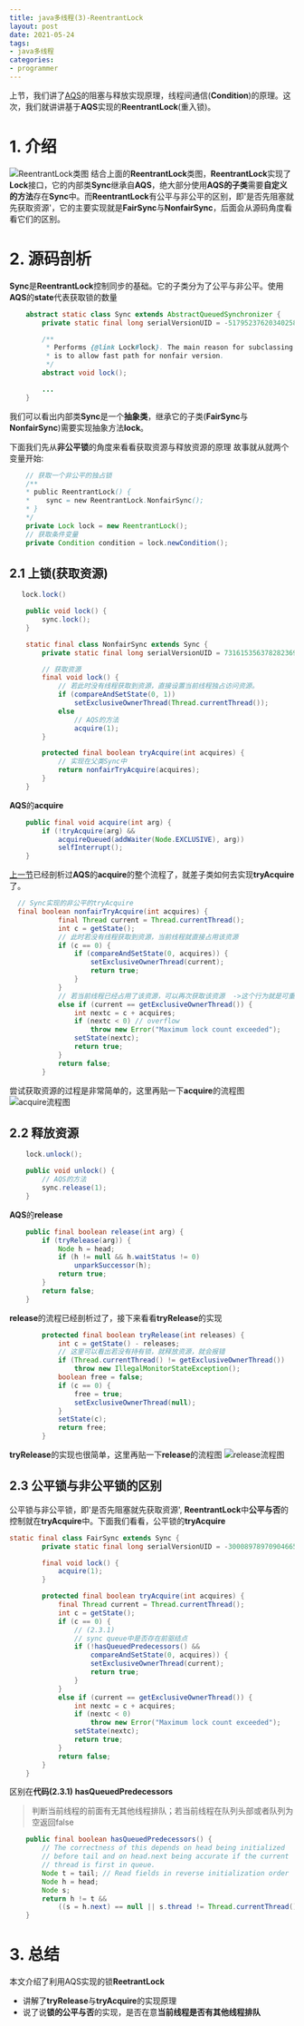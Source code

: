 ```yaml
---
title: java多线程(3)-ReentrantLock
layout: post
date: 2021-05-24
tags: 
- java多线程
categories:
- programmer
---  
```

上节，我们讲了[AQS](https://www.cnblogs.com/ukyu/p/14775600.html)的阻塞与释放实现原理，线程间通信(**Condition**)的原理。这次，我们就讲讲基于**AQS**实现的**ReentrantLock**(重入锁)。
# 1. 介绍
![ReentrantLock类图](https://raw.githubusercontent.com/uk403/diagrams/main/blog/2021-05-24-ReentrantLock/ReentrantLock%E7%B1%BB%E5%9B%BE.png)
结合上面的**ReentrantLock**类图，**ReentrantLock**实现了**Lock**接口，它的内部类**Sync**继承自**AQS**，绝大部分使用**AQS的子类**需要**自定义的方法**存在**Sync**中。而**ReentrantLock**有公平与非公平的区别，即'是否先阻塞就先获取资源'，它的主要实现就是**FairSync**与**NonfairSync**，后面会从源码角度看看它们的区别。

# 2. 源码剖析
**Sync**是**ReentrantLock**控制同步的基础。它的子类分为了公平与非公平。使用**AQS**的**state**代表获取锁的数量
```java
    abstract static class Sync extends AbstractQueuedSynchronizer {
        private static final long serialVersionUID = -5179523762034025860L;

        /**
         * Performs {@link Lock#lock}. The main reason for subclassing
         * is to allow fast path for nonfair version.
         */
        abstract void lock();

        ...
    }
```
我们可以看出内部类**Sync**是一个**抽象类**，继承它的子类(**FairSync**与**NonfairSync**)需要实现抽象方法**lock**。

下面我们先从**非公平锁**的角度来看看获取资源与释放资源的原理
故事就从就两个变量开始:
```java
    // 获取一个非公平的独占锁
    /**
    * public ReentrantLock() {
    *    sync = new ReentrantLock.NonfairSync();
    * }
    */
    private Lock lock = new ReentrantLock();
    // 获取条件变量
    private Condition condition = lock.newCondition();
```



## 2.1 上锁(获取资源)
```java
   lock.lock()
```

```java
    public void lock() {
        sync.lock();
    }
```

```java
    static final class NonfairSync extends Sync {
        private static final long serialVersionUID = 7316153563782823691L;

        // 获取资源
        final void lock() {
            // 若此时没有线程获取到资源，直接设置当前线程独占访问资源。
            if (compareAndSetState(0, 1))
                setExclusiveOwnerThread(Thread.currentThread());
            else
                // AQS的方法
                acquire(1);
        }

        protected final boolean tryAcquire(int acquires) {
            // 实现在父类Sync中
            return nonfairTryAcquire(acquires);
        }
    }
```

**AQS**的**acquire**
```java
    public final void acquire(int arg) {
        if (!tryAcquire(arg) &&
            acquireQueued(addWaiter(Node.EXCLUSIVE), arg))
            selfInterrupt();
    }

```
[上一节](https://www.cnblogs.com/ukyu/p/14775600.html)已经剖析过**AQS**的**acquire**的整个流程了，就差子类如何去实现**tryAcquire**了。

```java
  // Sync实现的非公平的tryAcquire
  final boolean nonfairTryAcquire(int acquires) {
            final Thread current = Thread.currentThread();
            int c = getState();
            // 此时若没有线程获取到资源，当前线程就直接占用该资源
            if (c == 0) {
                if (compareAndSetState(0, acquires)) {
                    setExclusiveOwnerThread(current);
                    return true;
                }
            }
            // 若当前线程已经占用了该资源，可以再次获取该资源  ->这个行为就是可重入锁的支撑
            else if (current == getExclusiveOwnerThread()) {
                int nextc = c + acquires;
                if (nextc < 0) // overflow
                    throw new Error("Maximum lock count exceeded");
                setState(nextc);
                return true;
            }
            return false;
        }
```
尝试获取资源的过程是非常简单的，这里再贴一下**acquire**的流程图
![acquire流程图](https://raw.githubusercontent.com/uk403/diagrams/main/blog/2021-05-21-AQS/acquire%E6%B5%81%E7%A8%8B%E5%9B%BE.png)

## 2.2 释放资源
```java
    lock.unlock();
```

```java
    public void unlock() {
        // AQS的方法
        sync.release(1);
    }
```

**AQS**的**release**
```java
    public final boolean release(int arg) {
        if (tryRelease(arg)) {
            Node h = head;
            if (h != null && h.waitStatus != 0)
                unparkSuccessor(h);
            return true;
        }
        return false;
    }
```

**release**的流程已经剖析过了，接下来看看**tryRelease**的实现
```java
        protected final boolean tryRelease(int releases) {
            int c = getState() - releases;
            // 这里可以看出若没有持有锁，就释放资源，就会报错
            if (Thread.currentThread() != getExclusiveOwnerThread())
                throw new IllegalMonitorStateException();
            boolean free = false;
            if (c == 0) {
                free = true;
                setExclusiveOwnerThread(null);
            }
            setState(c);
            return free;
        }
```

**tryRelease**的实现也很简单，这里再贴一下**release**的流程图
![release流程图](https://raw.githubusercontent.com/uk403/diagrams/main/blog/2021-05-21-AQS/release%E6%B5%81%E7%A8%8B%E5%9B%BE.png)
## 2.3 公平锁与非公平锁的区别
公平锁与非公平锁，即'是否先阻塞就先获取资源', **ReentrantLock**中**公平与否**的控制就在**tryAcquire**中。下面我们看看，公平锁的**tryAcquire**
```java
static final class FairSync extends Sync {
        private static final long serialVersionUID = -3000897897090466540L;

        final void lock() {
            acquire(1);
        }

        protected final boolean tryAcquire(int acquires) {
            final Thread current = Thread.currentThread();
            int c = getState();
            if (c == 0) {
                // (2.3.1)
                // sync queue中是否存在前驱结点
                if (!hasQueuedPredecessors() &&
                    compareAndSetState(0, acquires)) {
                    setExclusiveOwnerThread(current);
                    return true;
                }
            }
            else if (current == getExclusiveOwnerThread()) {
                int nextc = c + acquires;
                if (nextc < 0)
                    throw new Error("Maximum lock count exceeded");
                setState(nextc);
                return true;
            }
            return false;
        }
    }
```
区别在**代码(2.3.1)**
**hasQueuedPredecessors**
> 判断当前线程的前面有无其他线程排队；若当前线程在队列头部或者队列为空返回false
```java
    public final boolean hasQueuedPredecessors() {
        // The correctness of this depends on head being initialized
        // before tail and on head.next being accurate if the current
        // thread is first in queue.
        Node t = tail; // Read fields in reverse initialization order
        Node h = head;
        Node s;
        return h != t &&
            ((s = h.next) == null || s.thread != Thread.currentThread());
    }
```

# 3. 总结
本文介绍了利用AQS实现的锁**ReetrantLock**
* 讲解了**tryRelease**与**tryAcquire**的实现原理
* 说了说**锁的公平与否**的实现，是否在意**当前线程是否有其他线程排队**
